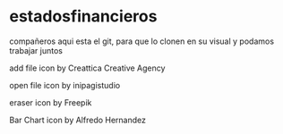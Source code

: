 # estadosfinancieros
compañeros aqui esta el git, para que lo clonen en su visual y podamos trabajar juntos

add file icon by Creattica Creative Agency

open file icon by inipagistudio

eraser icon by Freepik

Bar Chart icon by Alfredo Hernandez

